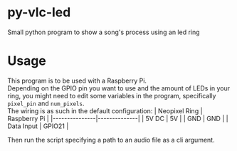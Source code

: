 # py-vlc-led
Small python program to show a song's process using an led ring
# Usage 
This program is to be used with a Raspberry Pi.<br>
Depending on the GPIO pin you want to use and the amount of LEDs in your ring, you might need to edit some variables in the program,
specifically `pixel_pin` and `num_pixels`.<br>
The wiring is as such in the default configuration:
| Neopixel Ring | Raspberry Pi |
|---------------|--------------|
| 5V DC         | 5V           |
| GND           | GND          |
| Data Input    | GPIO21       |


Then run the script specifying a path to an audio file as a cli argument.
